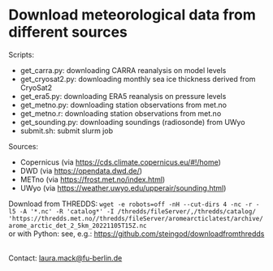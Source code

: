 # Download meteorological data from different sources

Scripts:
- get_carra.py: downloading CARRA reanalysis on model levels
- get_cryosat2.py: downloading monthly sea ice thickness derived from CryoSat2
- get_era5.py: downloading ERA5 reanalysis on pressure levels
- get_metno.py: downloading station observations from met.no
- get_metno.r: downloading station observations from met.no
- get_sounding.py: downloading soundings (radiosonde) from UWyo
- submit.sh: submit slurm job

Sources:
- Copernicus (via https://cds.climate.copernicus.eu/#!/home)
- DWD (via https://opendata.dwd.de/)
- METno (via https://frost.met.no/index.html)
- UWyo (via https://weather.uwyo.edu/upperair/sounding.html)

Download from THREDDS:
`wget -e robots=off -nH --cut-dirs 4 -nc -r -l5 -A '*.nc' -R 'catalog*' -I /thredds/fileServer/,/thredds/catalog/ 'https://thredds.met.no//thredds/fileServer/aromearcticlatest/archive/arome_arctic_det_2_5km_20221105T15Z.nc` 
<br>
or with Python: see, e.g.: https://github.com/steingod/downloadfromthredds <br><br>


Contact: laura.mack@fu-berlin.de

